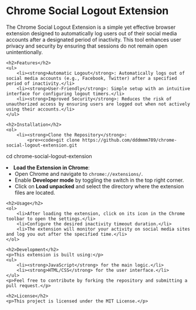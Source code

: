 <!DOCTYPE html>
<html lang="en">
<head>
    <meta charset="UTF-8">
    <meta name="viewport" content="width=device-width, initial-scale=1.0">
    <title>Chrome Social Logout Extension</title>
</head>
<body>
    <h1>Chrome Social Logout Extension</h1>
    <p>The Chrome Social Logout Extension is a simple yet effective browser extension designed to automatically log users out of their social media accounts after a designated period of inactivity. This tool enhances user privacy and security by ensuring that sessions do not remain open unintentionally.</p>

    <h2>Features</h2>
    <ul>
        <li><strong>Automatic Logout</strong>: Automatically logs out of social media accounts (e.g., Facebook, Twitter) after a specified period of inactivity.</li>
        <li><strong>User-Friendly</strong>: Simple setup with an intuitive interface for configuring logout timers.</li>
        <li><strong>Improved Security</strong>: Reduces the risk of unauthorized access by ensuring users are logged out when not actively using their accounts.</li>
    </ul>

    <h2>Installation</h2>
    <ol>
        <li><strong>Clone the Repository</strong>:
            <pre><code>git clone https://github.com/dddmmm789/chrome-social-logout-extension.git
cd chrome-social-logout-extension</code></pre>
        </li>
        <li><strong>Load the Extension in Chrome</strong>:
            <ul>
                <li>Open Chrome and navigate to <code>chrome://extensions/</code>.</li>
                <li>Enable <strong>Developer mode</strong> by toggling the switch in the top right corner.</li>
                <li>Click on <strong>Load unpacked</strong> and select the directory where the extension files are located.</li>
            </ul>
        </li>
    </ol>

    <h2>Usage</h2>
    <ol>
        <li>After loading the extension, click on its icon in the Chrome toolbar to open the settings.</li>
        <li>Configure the desired inactivity timeout duration.</li>
        <li>The extension will monitor your activity on social media sites and log you out after the specified time.</li>
    </ol>

    <h2>Development</h2>
    <p>This extension is built using:</p>
    <ul>
        <li><strong>JavaScript</strong> for the main logic.</li>
        <li><strong>HTML/CSS</strong> for the user interface.</li>
    </ul>
    <p>Feel free to contribute by forking the repository and submitting a pull request.</p>

    <h2>License</h2>
    <p>This project is licensed under the MIT License.</p>
</body>
</html>
